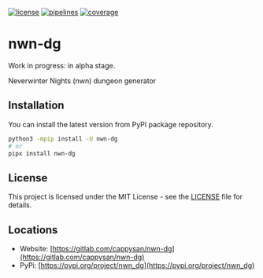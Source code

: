 [![license](https://img.shields.io/badge/license-MIT-brightgreen)](https://spdx.org/licenses/MIT.html)
[![pipelines](https://gitlab.com/cappysan/nwn-dg/badges/master/pipeline.svg?ignore_skipped=true)](https://gitlab.com/cappysan/nwn-dg/pipelines)
[![coverage](https://gitlab.com/cappysan/nwn-dg/badges/master/coverage.svg)](/coverage/index.html)

# nwn-dg

Work in progress: in alpha stage.

Neverwinter Nights (nwn) dungeon generator


## Installation

You can install the latest version from PyPI package repository.

~~~bash
python3 -mpip install -U nwn-dg
# or
pipx install nwn-dg
~~~


## License

This project is licensed under the MIT License - see the [LICENSE](LICENSE) file for details.


## Locations

  * Website: [https://gitlab.com/cappysan/nwn-dg](https://gitlab.com/cappysan/nwn-dg)
  * PyPi: [https://pypi.org/project/nwn_dg](https://pypi.org/project/nwn_dg)
